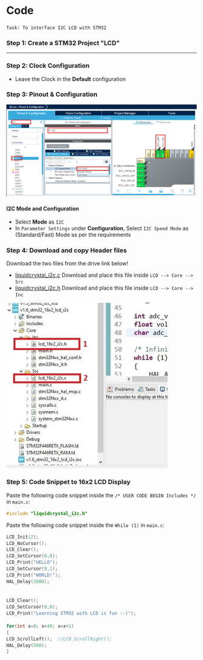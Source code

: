 # Code
`Task: To interface I2C LCD with STM32`
### Step 1: Create a STM32 Project "LCD"

---

### Step 2: Clock Configuration

- Leave the Clock in the **Default** configuration 

### Step 3: Pinout & Configuration

![Image](..\Images\LCD\5.png)

#### I2C Mode and Configuration

- Select **Mode** as `I2C`
- In `Parameter Settings` under **Configuration**, Select `I2C Speed Mode` as (Standard/Fast) Mode as per the requirements

### Step 4: Download and copy Header files
Download the two files from the drive link below!
- [liquidcrystal_i2c.c](https://drive.google.com/file/d/1J40nr9WNGJjhAsgiFD7kz4EgtRu8Pa-Y/view?usp=drive_link)
Download and place this file inside `LCD --> Core --> Src`
- [liquidcrystal_i2c.h](https://drive.google.com/file/d/19SjaXcLn0jX2e1655hJJYeDqeLpFMbhz/view?usp=drive_link)
Download and place this file inside `LCD --> Core --> Inc`

![Image](..\Images\Ultrasonic\5.webp)

### Step 5: Code Snippet to 16x2 LCD Display

Paste the following code snippet inside the `/* USER CODE BEGIN Includes */` in `main.c`:

```c
#include "liquidcrystal_i2c.h"
```

Paste the following code snippet inside the `While (1)` in `main.c`:

```c
LCD_Init(2);
LCD_NoCursor();
LCD_Clear();
LCD_SetCursor(0,0);
LCD_Print("HELLO");
LCD_SetCursor(9,1);
LCD_Print("WORLD!");
HAL_Delay(2000);


LCD_Clear();
LCD_SetCursor(0,0);
LCD_Print("Learning STM32 with LCD is fun :-)");

for(int x=0; x<40; x=x+1)
{
LCD_ScrollLeft();  //LCD_ScrollRight();
HAL_Delay(500);
}
```